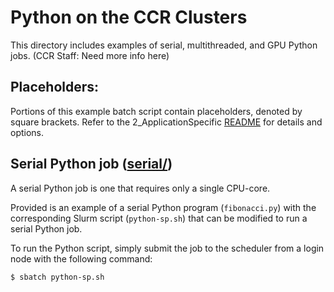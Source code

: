 # Python on the CCR Clusters

This directory includes examples of serial, multithreaded, and GPU  Python jobs. (CCR Staff: Need more info here)

## Placeholders:

Portions of this example batch script contain placeholders, denoted by square brackets. Refer to the 2_ApplicationSpecific [README](../README.md) for details and options.

## Serial Python job ([serial/](./serial))

A serial Python job is one that requires only a single CPU-core.

Provided is an example of a serial Python program (`fibonacci.py`) with the corresponding Slurm script (`python-sp.sh`) that can be modified to run a serial Python job.

To run the Python script, simply submit the job to the scheduler from a login node with the following command:
```
$ sbatch python-sp.sh
```

